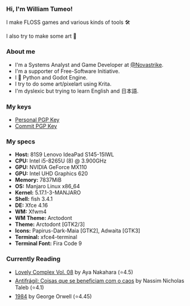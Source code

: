 ### Hi, I'm William Tumeo!

I make FLOSS games and various kinds of tools 🛠

I also try to make some art 🎨


### About me

- I'm a Systems Analyst and Game Developer at [@Novastrike](https://github.com/Novastrike).
- I'm a supporter of Free-Software Initiative.
- I 💜 Python and Godot Engine.
- I try to do some art/pixelart using Krita.
- I'm dyslexic but trying to learn English and 日本語.


### My keys

- [Personal PGP Key](https://tumeo.space/keys/gpg.pem.txt)
- [Commit PGP Key](https://tumeo.space/keys/git.pem.txt)


### My specs

- **Host:** 81S9 Lenovo IdeaPad S145-15IWL
- **CPU:** Intel i5-8265U (8) @ 3.900GHz
- **GPU:** NVIDIA GeForce MX110 
- **GPU:** Intel UHD Graphics 620
- **Memory:** 7837MiB
- **OS:** Manjaro Linux x86_64
- **Kernel:** 5.17.1-3-MANJARO
- **Shell:** fish 3.4.1
- **DE:** Xfce 4.16
- **WM:** Xfwm4
- **WM Theme:** Arctodont
- **Theme:** Arctodont [GTK2/3]
- **Icons:** Papirus-Dark-Maia [GTK2], Adwaita [GTK3]
- **Terminal:** xfce4-terminal
- **Terminal Font:** Fira Code 9

### Currently Reading

<!-- GOODREADS-LIST:START -->
- [Lovely Complex Vol. 08](https://www.goodreads.com/review/show/6418582353?utm_medium=api&utm_source=rss) by Aya Nakahara (⭐️4.5)
- [Antifrágil: Coisas que se beneficiam com o caos](https://www.goodreads.com/review/show/5532143672?utm_medium=api&utm_source=rss) by Nassim Nicholas Taleb (⭐️4.1)
- [1984](https://www.goodreads.com/review/show/4770047411?utm_medium=api&utm_source=rss) by George Orwell (⭐️4.45)
<!-- GOODREADS-LIST:END -->

